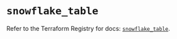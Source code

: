 # `snowflake_table`

Refer to the Terraform Registry for docs: [`snowflake_table`](https://registry.terraform.io/providers/snowflake-labs/snowflake/1.0.2/docs/resources/table).
